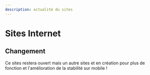 ```yaml
---
description: actualité du sites
---
```


# Sites Internet

## Changement

Ce sites restera ouvert mais un autre sites et en création pour plus de fonction et l'amélioration de  la stabilité sur mobile !

